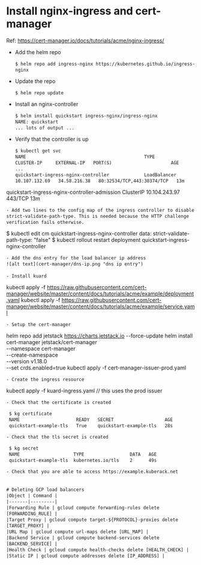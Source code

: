
# Install nginx-ingress and cert-manager
Ref: https://cert-manager.io/docs/tutorials/acme/nginx-ingress/
 - Add the helm repo
   ```
   $ helm repo add ingress-nginx https://kubernetes.github.io/ingress-nginx
   ```
 - Update the repo
   ```
   $ helm repo update
   ```
 - Install an nginx-controller
   ```
   $ helm install quickstart ingress-nginx/ingress-nginx
   NAME: quickstart
   ... lots of output ...
   ```
 - Verify that the controller is up
   ```
   $ kubectl get svc
   NAME                                            TYPE           CLUSTER-IP     EXTERNAL-IP   PORT(S)                      AGE
   ...
   quickstart-ingress-nginx-controller             LoadBalancer   10.107.132.69   34.58.216.38   80:32534/TCP,443:30374/TCP   13m
quickstart-ingress-nginx-controller-admission   ClusterIP      10.104.243.97   <none>         443/TCP                      13m
   ```
 - Add two lines to the config map of the ingress controller to disable 
   strict-validate-path-type. This is needed because the HTTP challenge 
   verification fails otherwise.
   ```
   $ kubectl edit cm quickstart-ingress-nginx-controller
     data:
       strict-validate-path-type: "false"
   $ kubectl rollout restart deployment quickstart-ingress-nginx-controller
   ```
 - Add the dns entry for the load balancer ip address 
   ![alt text](cert-manager/dns-ip.png "dns ip entry")

 - Install kuard
   ```
   kubectl apply -f https://raw.githubusercontent.com/cert-manager/website/master/content/docs/tutorials/acme/example/deployment.yaml
   kubectl apply -f https://raw.githubusercontent.com/cert-manager/website/master/content/docs/tutorials/acme/example/service.yaml
   ```
 - Setup the cert-manager
   ```
   helm repo add jetstack https://charts.jetstack.io --force-update
   helm install cert-manager jetstack/cert-manager \
     --namespace cert-manager \
     --create-namespace \
     --version v1.18.0 \
     --set crds.enabled=true
   kubectl apply -f cert-manager-issuer-prod.yaml 
   ```
 - Create the ingress resource
   ```
   kubectl apply -f kuard-ingress.yaml // this uses the prod issuer
   ```
 - Check that the certificate is created
   ```
     $ kg certificate
     NAME                     READY   SECRET                   AGE
     quickstart-example-tls   True    quickstart-example-tls   28s
   ```
 - Check that the tls secret is created
   ```
     $ kg secret
     NAME                    TYPE                 DATA   AGE
     quickstart-example-tls  kubernetes.io/tls    2      49s
   ```
 - Check that you are able to access https://example.kuberack.net


# Deleting GCP load balancers
|Object | Command |
|-------|---------|
|Forwarding Rule | gcloud compute forwarding-rules delete [FORWARDING_RULE] |
|Target Proxy | gcloud compute target-${PROTOCOL}-proxies delete [TARGET_PROXY] |
|URL Map | gcloud compute url-maps delete [URL_MAP] |
|Backend Service | gcloud compute backend-services delete [BACKEND_SERVICE] |
|Health Check | gcloud compute health-checks delete [HEALTH_CHECK] |
|Static IP | gcloud compute addresses delete [IP_ADDRESS] |

